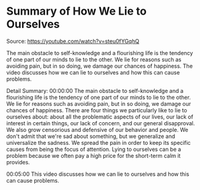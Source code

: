 # Summary of How We Lie to Ourselves

Source: https://youtube.com/watch?v=steu0fYGqhQ

The main obstacle to self-knowledge and a flourishing life is the tendency of one part of our minds to lie to the other. We lie for reasons such as avoiding pain, but in so doing, we damage our chances of happiness. The video discusses how we can lie to ourselves and how this can cause problems.

Detail Summary: 
00:00:00
The main obstacle to self-knowledge and a flourishing life is the tendency of one part of our minds to lie to the other. We lie for reasons such as avoiding pain, but in so doing, we damage our chances of happiness. There are four things we particularly like to lie to ourselves about: about all the problematic aspects of our lives, our lack of interest in certain things, our lack of concern, and our general disapproval. We also grow censorious and defensive of our behavior and people. We don't admit that we're sad about something, but we generalize and universalize the sadness. We spread the pain in order to keep its specific causes from being the focus of attention. Lying to ourselves can be a problem because we often pay a high price for the short-term calm it provides.

00:05:00
This video discusses how we can lie to ourselves and how this can cause problems.

